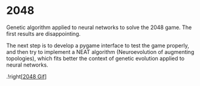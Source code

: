# 2048

Genetic algorithm applied to neural networks to solve the 2048 game. The first results are disappointing.

The next step is to develop a pygame interface to test the game properly, and then try to implement a NEAT algorithm (Neuroevolution of augmenting topologies), which fits better the context of genetic evolution applied to neural networks.

.!right[[2048 Gif](https://github.com/zslydr/2048/blob/master/resources/2048_AI.gif)]
